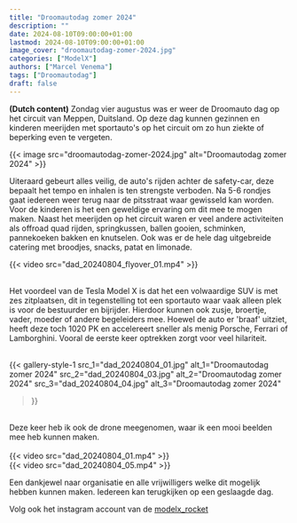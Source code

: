 ```yaml
---
title: "Droomautodag zomer 2024"
description: ""
date: 2024-08-10T09:00:00+01:00
lastmod: 2024-08-10T09:00:00+01:00
image_cover: "droomautodag-zomer-2024.jpg"
categories: ["ModelX"]
authors: ["Marcel Venema"] 
tags: ["Droomautodag"]
draft: false
---
```


**(Dutch content)** Zondag vier augustus was er weer de Droomauto dag op het circuit van Meppen, Duitsland. Op deze dag kunnen gezinnen en kinderen meerijden met sportauto's op het circuit om zo hun ziekte of beperking even te vergeten.

<!--more-->

{{< image src="droomautodag-zomer-2024.jpg" alt="Droomautodag zomer 2024" >}}

Uiteraard gebeurt alles veilig, de auto's rijden achter de safety-car, deze bepaalt het tempo en inhalen is ten strengste verboden. Na 5-6 rondjes gaat iedereen weer terug naar de pitsstraat waar gewisseld kan worden. Voor de kinderen is het een geweldige ervaring om dit mee te mogen maken. 
Naast het meerijden op het circuit waren er veel andere activiteiten als offroad quad rijden, springkussen, ballen gooien, schminken, pannekoeken bakken en knutselen. Ook was er de hele dag uitgebreide catering met broodjes, snacks, patat en limonade.

{{< video src="dad_20240804_flyover_01.mp4" >}}

<br/>
Het voordeel van de Tesla Model X is dat het een volwaardige SUV is met zes zitplaatsen, dit in tegenstelling tot een sportauto waar vaak alleen plek is voor de bestuurder en bijrijder. Hierdoor kunnen ook zusje, broertje, vader, moeder of andere begeleiders mee. Hoewel de auto er 'braaf' uitziet, heeft deze toch 1020 PK en accelereert sneller als menig Porsche, Ferrari of Lamborghini. Vooral de eerste keer optrekken zorgt voor veel hilariteit.
<br/><br/>

{{< gallery-style-1 
  src_1="dad_20240804_01.jpg" alt_1="Droomautodag zomer 2024" 
  src_2="dad_20240804_03.jpg" alt_2="Droomautodag zomer 2024" 
  src_3="dad_20240804_04.jpg" alt_3="Droomautodag zomer 2024" 
>}}

<br/>
Deze keer heb ik ook de drone meegenomen, waar ik een mooi beelden mee heb kunnen maken. 
<br/>

<br/>
{{< video src="dad_20240804_01.mp4" >}}
<br/>
{{< video src="dad_20240804_05.mp4" >}}
<br/>

Een dankjewel naar organisatie en alle vrijwilligers welke dit mogelijk hebben kunnen maken. Iedereen kan terugkijken op een geslaagde dag.
<br/>

Volg ook het instagram account van de [modelx_rocket](https://www.instagram.com/modelx_rocket/)